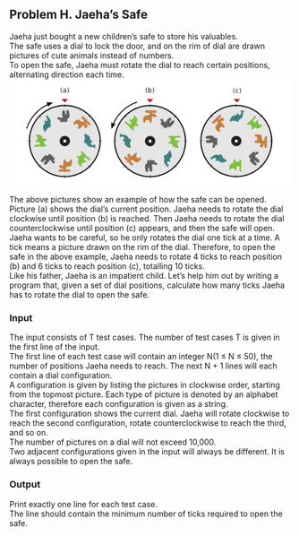 ## Problem H. Jaeha’s Safe

Jaeha just bought a new children’s safe to store his valuables.  
The safe uses a dial to lock the door, and on the rim of dial are drawn pictures of cute animals instead of numbers.  
To open the safe, Jaeha must rotate the dial to reach certain positions, alternating direction each time.  
![Image](img_1.png)  

The above pictures show an example of how the safe can be opened.  
Picture (a) shows the dial’s current position. Jaeha needs to rotate the dial clockwise until position (b) is reached. Then Jaeha needs to rotate the dial counterclockwise until position (c) appears, and then the safe will open.  
Jaeha wants to be careful, so he only rotates the dial one tick at a time. A tick means a picture drawn
on the rim of the dial. Therefore, to open the safe in the above example, Jaeha needs to rotate 4 ticks to reach position (b) and 6 ticks to reach position (c), totalling 10 ticks.  
Like his father, Jaeha is an impatient child. Let’s help him out by writing a program that, given a set of dial positions, calculate how many ticks Jaeha has to rotate the dial to open the safe.  

### Input
The input consists of T test cases. The number of test cases T is given in the first line of the input.  
The first line of each test case will contain an integer N(1 ≤ N ≤ 50), the number of positions Jaeha needs to reach. The next N + 1 lines will each contain a dial configuration.  
A configuration is given by listing the pictures in clockwise order, starting from the topmost picture. Each type of picture is denoted by an alphabet character, therefore each configuration is given as a string.  
The first configuration shows the current dial. Jaeha will rotate clockwise to reach the second configuration, rotate counterclockwise to reach the third, and so on.  
The number of pictures on a dial will not exceed 10,000.  
Two adjacent configurations given in the input will always be different. It is always possible to open the safe.  

### Output
Print exactly one line for each test case.  
The line should contain the minimum number of ticks required to open the safe.  
